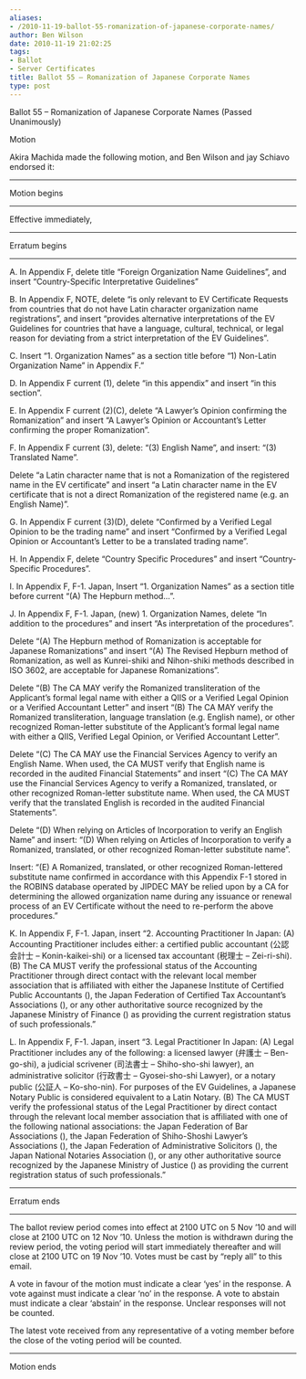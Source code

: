 ```yaml
---
aliases:
- /2010-11-19-ballot-55-romanization-of-japanese-corporate-names/
author: Ben Wilson
date: 2010-11-19 21:02:25
tags:
- Ballot
- Server Certificates
title: Ballot 55 – Romanization of Japanese Corporate Names
type: post
---
```


Ballot 55 – Romanization of Japanese Corporate Names (Passed Unanimously)

Motion

Akira Machida made the following motion, and Ben Wilson and jay Schiavo endorsed it:

______________________________________________________________________

Motion begins

______________________________________________________________________

Effective immediately,

______________________________________________________________________

Erratum begins

______________________________________________________________________

A. In Appendix F, delete title “Foreign Organization Name Guidelines”, and insert “Country-Specific Interpretative Guidelines”

B. In Appendix F, NOTE, delete “is only relevant to EV Certificate Requests from countries that do not have Latin character organization name registrations”, and insert “provides alternative interpretations of the EV Guidelines for countries that have a language, cultural, technical, or legal reason for deviating from a strict interpretation of the EV Guidelines”.

C. Insert “1. Organization Names” as a section title before “1) Non-Latin Organization Name” in Appendix F.”

D. In Appendix F current (1), delete “in this appendix” and insert “in this section”.

E. In Appendix F current (2)(C), delete “A Lawyer’s Opinion confirming the Romanization” and insert “A Lawyer’s Opinion or Accountant’s Letter confirming the proper Romanization”.

F. In Appendix F current (3), delete: “(3) English Name”, and insert: “(3) Translated Name”.

Delete “a Latin character name that is not a Romanization of the registered name in the EV certificate” and insert “a Latin character name in the EV certificate that is not a direct Romanization of the registered name (e.g. an English Name)”.

G. In Appendix F current (3)(D), delete “Confirmed by a Verified Legal Opinion to be the trading name” and insert “Confirmed by a Verified Legal Opinion or Accountant’s Letter to be a translated trading name”.

H. In Appendix F, delete “Country Specific Procedures” and insert “Country-Specific Procedures”.

I. In Appendix F, F-1. Japan, Insert “1. Organization Names” as a section title before current “(A) The Hepburn method…”.

J. In Appendix F, F-1. Japan, (new) 1. Organization Names, delete “In addition to the procedures” and insert “As interpretation of the procedures”.

Delete “(A) The Hepburn method of Romanization is acceptable for Japanese Romanizations” and insert “(A) The Revised Hepburn method of Romanization, as well as Kunrei-shiki and Nihon-shiki methods described in ISO 3602, are acceptable for Japanese Romanizations”.

Delete “(B) The CA MAY verify the Romanized transliteration of the Applicant’s formal legal name with either a QIIS or a Verified Legal Opinion or a Verified Accountant Letter” and insert “(B) The CA MAY verify the Romanized transliteration, language translation (e.g. English name), or other recognized Roman-letter substitute of the Applicant’s formal legal name with either a QIIS, Verified Legal Opinion, or Verified Accountant Letter”.

Delete “(C) The CA MAY use the Financial Services Agency to verify an English Name. When used, the CA MUST verify that English name is recorded in the audited Financial Statements” and insert “(C) The CA MAY use the Financial Services Agency to verify a Romanized, translated, or other recognized Roman-letter substitute name. When used, the CA MUST verify that the translated English is recorded in the audited Financial Statements”.

Delete “(D) When relying on Articles of Incorporation to verify an English Name” and insert: “(D) When relying on Articles of Incorporation to verify a Romanized, translated, or other recognized Roman-letter substitute name”.

Insert: “(E) A Romanized, translated, or other recognized Roman-lettered substitute name confirmed in accordance with this Appendix F-1 stored in the ROBINS database operated by JIPDEC MAY be relied upon by a CA for determining the allowed organization name during any issuance or renewal process of an EV Certificate without the need to re-perform the above procedures.”

K. In Appendix F, F-1. Japan, insert “2. Accounting Practitioner In Japan: (A) Accounting Practitioner includes either: a certified public accountant (公認会計士 – Konin-kaikei-shi) or a licensed tax accountant (税理士 – Zei-ri-shi). (B) The CA MUST verify the professional status of the Accounting Practitioner through direct contact with the relevant local member association that is affiliated with either the Japanese Institute of Certified Public Accountants (), the Japan Federation of Certified Tax Accountant’s Associations (), or any other authoritative source recognized by the Japanese Ministry of Finance () as providing the current registration status of such professionals.”

L. In Appendix F, F-1. Japan, insert “3. Legal Practitioner In Japan: (A) Legal Practitioner includes any of the following: a licensed lawyer (弁護士 – Ben-go-shi), a judicial scrivener (司法書士 – Shiho-sho-shi lawyer), an administrative solicitor (行政書士 – Gyosei-sho-shi Lawyer), or a notary public (公証人 – Ko-sho-nin). For purposes of the EV Guidelines, a Japanese Notary Public is considered equivalent to a Latin Notary. (B) The CA MUST verify the professional status of the Legal Practitioner by direct contact through the relevant local member association that is affiliated with one of the following national associations: the Japan Federation of Bar Associations (), the Japan Federation of Shiho-Shoshi Lawyer’s Associations (), the Japan Federation of Administrative Solicitors (), the Japan National Notaries Association (), or any other authoritative source recognized by the Japanese Ministry of Justice () as providing the current registration status of such professionals.”

______________________________________________________________________

Erratum ends

______________________________________________________________________

The ballot review period comes into effect at 2100 UTC on 5 Nov ’10 and will close at 2100 UTC on 12 Nov ’10. Unless the motion is withdrawn during the review period, the voting period will start immediately thereafter and will close at 2100 UTC on 19 Nov ’10. Votes must be cast by “reply all” to this email.

A vote in favour of the motion must indicate a clear ‘yes’ in the response. A vote against must indicate a clear ‘no’ in the response. A vote to abstain must indicate a clear ‘abstain’ in the response. Unclear responses will not be counted.

The latest vote received from any representative of a voting member before the close of the voting period will be counted.

______________________________________________________________________

Motion ends